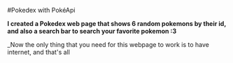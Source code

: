 #Pokedex with PokéApi

**I created a Pokedex web page that shows 6 random pokemons by their id, and also a search bar to search your favorite pokemon :3**

_Now the only thing that you need for this webpage to work is to have internet, and that's all
